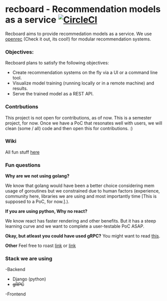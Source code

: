 
# recboard - Recommendation models as a service [![CircleCI](https://circleci.com/gh/mohit-chawla/recboard.svg?style=svg)](https://circleci.com/gh/mohit-chawla/recboard)

Recboard aims to provide recommedation models as a service. We use [openrec](http://openrec.ai) (Check it out, its cool!) for modular recommendation systems.

### **Objectives:**
Recboard plans to satisfy the following objectives:
- Create recommendation systems on the fly via a UI or a command line tool.
- Visualize model training (running locally or in a remote machine) and results.
- Serve the trained model as a REST API.


### **Contrbutions**
This project is not open for contributions, as of now. 
This is a semester project, for now.
Once we have a PoC that resonates well with users, we will clean (some / all) code and then open this for contributions. :)

### **Wiki**

All fun stuff [here](https://github.com/mohit-chawla/recboard/wiki)


### Fun questions 

**Why are we not using golang?** 

We know that golang would have been a better choice considering mem usage of goroutines but we constrained due to human factors (experience, community here, libraries we are using and most importantly time [This is supposed to a PoC, for now.].).

**If you are using python, Why no react?**

We know react has faster rendering and other benefits. But it has a steep learning curve and we want to complete a user-testable PoC ASAP. 

**Okay, but atleast you could have used gRPC?**
You might want to read [this](https://github.com/mohit-chawla/recboard/wiki).

**Other**
Feel free to roast [link](mc2683@cornell.edu) or [link](ks2259@cornell.edu)

### **Stack we are using**

-Backend
  - Django (python)
  - ~~gRPC~~ 
  
-Frontend
